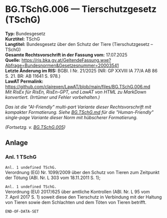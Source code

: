 # BG.TSchG.006 — Tierschutzgesetz (TSchG)
**Typ:** Bundesgesetz  
**Kurztitel:** TSchG  
**Langtitel:** Bundesgesetz über den Schutz der Tiere (Tierschutzgesetz – TSchG)  
**Gesamte Rechtsvorschrift in der Fassung vom:** 17.07.2025  
**Quelle:** https://ris.bka.gv.at/GeltendeFassung.wxe?Abfrage=Bundesnormen&Gesetzesnummer=20003541  
**Letzte Änderung im RIS:** BGBl. I Nr. 21/2025 (NR: GP XXVIII IA 77/A AB 86 S. 21. BR: AB 11641 S. 978.)  
**LawAT Permalink:** https://github.com/clairexen/LawAT/blob/main/files/BG.TSchG.006.md  
*Mit RisEx für RisEn, RisEn-GPT, und LawAT von HTML zu MarkDown konvertiert. (Irrtümer und Fehler vorbehalten.)*

*Das ist die "AI-Friendly" multi-part Variante dieser Rechtsvorschrift mit kompakter Formatierung. Siehe [BG.TSchG.md](BG.TSchG.md) für die "Human-Friendly" single-page Variante dieser Norm mit hübscherer Formatierung.*

*(Fortsetzg. v. [BG.TSchG.005](BG.TSchG.005.md))*

## Anlage

### Anl. 1 TSchG

`Anl. 1 undefined TSchG.`  
Verordnung (EG) Nr. 1099/2009 über den Schutz von Tieren zum Zeitpunkt der Tötung (ABl. Nr. L 303 vom 18.11.2011 S. 1);

`Anl. 1 undefined TSchG.`  
Verordnung (EU) 2017/625 über amtliche Kontrollen (ABl. Nr. L 95 vom 7. April 2017 S. 1) soweit diese den Tierschutz in Verbindung mit der Haltung von Tieren sowie dem Schlachten und dem Töten von Tieren betrifft.

`END-OF-DATA-SET`
